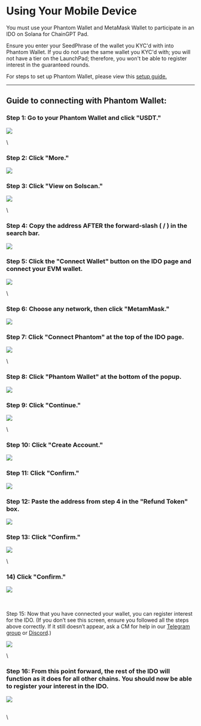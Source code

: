 # Using Your Mobile Device

You must use your Phantom Wallet and MetaMask Wallet to participate in an IDO on Solana for ChainGPT Pad.&#x20;

Ensure you enter your SeedPhrase of the wallet you KYC'd with into Phantom Wallet. If you do not use the same wallet you KYC'd with; you will not have a tier on the LaunchPad; therefore, you won't be able to register interest in the guaranteed rounds.

For steps to set up Phantom Wallet, please view this [setup guide.](https://www.kucoin.com/learn/web3/how-to-create-a-phantom-wallet)

***

## Guide to connecting with Phantom Wallet:

### Step 1: Go to your Phantom Wallet and click "USDT."

![](https://lh7-rt.googleusercontent.com/docsz/AD\_4nXdivbGut4JfDETb3glXoLq-pQTtNKGgaoA-pD90y6Tr\_1XnLyJuphQSpEzpd51sXVRicjDd-EuZfAowCBZEbi8YiOHM-ZwV6z7MsUhba2Nbxf8eP3ZQ-4Ul\_nY2lnJyGCWsWRPTOpwCfXn0-eSi4PzBVEuA?key=oK10reX-SyZxz0MCnUXWag)

\


### Step 2: Click "More."&#x20;

![](https://lh7-rt.googleusercontent.com/docsz/AD\_4nXfaldGYGpcYP2omeptkVdboxEVGBNiTKOD6qDL6ZDFVW8ufk\_zqMkjEHYCritDMx81q7Z68NTgww5PulK4pvaj781uZZYO\_eMiJKXAxbAvfZhvRIkds9KtTMz-FrUWEp7YQ2mBwx54bXpG6JXAy8pwTg6m9?key=oK10reX-SyZxz0MCnUXWag)



### Step 3: Click "View on Solscan."

![](https://lh7-rt.googleusercontent.com/docsz/AD\_4nXdwti4EvoSxjSyjuoXfDf2AHr7f8kKU8\_O8otJpebPf5d\_D57y1SrpqeF8nTD5EVmNve0w4znx9mRWCPTAXFIcFzRK2eof4HBmIhDRgQW-LYel4Xqes3dhOXc4mf1FuEDwC\_U-DfJQU4yZSoEBpt7QEg64r?key=oK10reX-SyZxz0MCnUXWag)

\


### Step 4: Copy the address AFTER the forward-slash ( / ) in the search bar.&#x20;

![](https://lh7-rt.googleusercontent.com/docsz/AD\_4nXfVMm7\_-Fc7ClhvZxS6tnXVoFrzvxaD7x0z5E5sYG8q\_cxnt22qX5ri36sSCJbDiDLSy5Jg2\_D65Ze5gbEQnW1-uRhhT49Tfdrg0QtLUPD-Q56xwRm0qKme4NwfRXtxP1cvTytoh0s\_MIDp3cYHFgD2eRQu?key=oK10reX-SyZxz0MCnUXWag)



### Step 5: Click the "Connect Wallet" button on the IDO page and connect your EVM wallet.

![](https://lh7-rt.googleusercontent.com/docsz/AD\_4nXevT0Wma5I57MScVcv4jzpPokNU8yGvj-kZi0-QmzoHeIVfqixuSqwpMibhLqLPmkk5bvhPM2xc161wMECX-5tPgqkDNQ6gnj1mlTnT7ZPLigX9yg1dR6\_4f5RvKoKhvX\_ufiemiEt7\_rJ4LjZMsA5aR21o?key=oK10reX-SyZxz0MCnUXWag)

\


### Step 6: Choose any network, then click "MetamMask."

![](https://lh7-rt.googleusercontent.com/docsz/AD\_4nXepK5eg5x6jgzPrFmMUvCX0VxLRyGFjzEhJq4bnM5gtrVfbQCvdAnsuR0Gq\_YdM6rktSRnOmXLFbYrTnkg03karPUrhnI00nuJlhaskPCtQmC98g21ICz8\_NOf2qI-VzCE86Tas1it\_VxEDIRrSpB6bwc1b?key=oK10reX-SyZxz0MCnUXWag)



### Step 7: Click "Connect Phantom" at the top of the IDO page.

![](https://lh7-rt.googleusercontent.com/docsz/AD\_4nXeZ1tZMb\_fEiyoYzpL\_wsnPPZwtHyJHe\_FJS-YWof\_FUK3MWJsh\_LGDjzTIy2SDHCCHnD7\_9IF81sgF7JwxW5Q5Vhake4Y2D-0wyQNQldLYkC7RXkrKcAcJ2CWOLvh-Gidtxsv718DXObI05ZR8kFHx35o?key=oK10reX-SyZxz0MCnUXWag)

\


### Step 8: Click  "Phantom Wallet" at the bottom of the popup.&#x20;

![](https://lh7-rt.googleusercontent.com/docsz/AD\_4nXfAjB2iLOV-HP7gYrxIwglN3gCN33U\_p42MfYUYWnQB4hHYBrpuDSr8LD-3sYkxg84oqn0eQkWJ3Lok3LD0mFD35vugjrst8kJ3J9W-jRh5kO060SrWPUmLG6OCRVc26x4bpgW1yOV-6IS\_xKhSiNuo7ALQ?key=oK10reX-SyZxz0MCnUXWag)



### Step 9: Click "Continue."

![](https://lh7-rt.googleusercontent.com/docsz/AD\_4nXdCwBUgNofyV8alzItLi\_SeF7f-BQ5n-7SziUDUJmYSf4PcJ51G8GpX3PXD4prUi02DOPG43lriGs33fHcd7BZNXXURQrFA1vrVncWTccmrMQ-m0Eg7z5\_nJXF4zU92Yx-maH1tE4nkLpJfVtGPQzY-HwvO?key=oK10reX-SyZxz0MCnUXWag)

\


### Step 10: Click "Create Account."

![](https://lh7-rt.googleusercontent.com/docsz/AD\_4nXft6-ZmPDo3C7P9F30xuvL-3f6dzj6YWKZqOiWOztBeLPTjvhJLvC0NyuQpncWR8Hm2arpfAk9PnZHzdkhlosW1AuE5ukxuxsCoEueR6hrr2q17sAlA9seCV7MaY8wxhQU6YzyEe3QTgmDx1PvusPQVtkc?key=oK10reX-SyZxz0MCnUXWag)



### Step 11: Click "Confirm."

![](https://lh7-rt.googleusercontent.com/docsz/AD\_4nXcwQ-UQ\_9NhMrmLIPEKufs5eZ3RFssARH-3rO7LKCONBoWTdlMwADeoK\_NNq7uLGY222xkvlHuqBHv6VcWIF6U-fJvabH9MkhWUYB-dx\_3OWtLRNKOBwAmSlA-7CB5kyz3IFhap2YaFu1pt31WYg5oWLLcp?key=oK10reX-SyZxz0MCnUXWag)



### Step 12: Paste the address from step 4 in the "Refund Token" box.

![](https://lh7-rt.googleusercontent.com/docsz/AD\_4nXfWhG3fTAWC1C-e3UKhh9T5lkKCiv3avrhCogQ6btrWnHvsQk-DPCeUQ--WVtIWIZrrEiOn\_3wIeYzKrzPIbN29B38Y5nPgpdSPHKCyRQk9FRrE6PwWhUPsF9mValbbZthDLur845GQ9blky8SF1Wds9BA?key=oK10reX-SyZxz0MCnUXWag)



### Step 13: Click "Confirm."

![](https://lh7-rt.googleusercontent.com/docsz/AD\_4nXdKm-8sAxI1vlC\_5TvjZ5HuOAju5wBi9UTsKBiIDhJWiTWcviL8d05G\_FDV1okioXjbkTNIwS5z1msRnFXqkc482egIXRiSO02s7oMLJVzrNUJGcqqHfRs5uvOxXcy437j\_gJbiidhAbByBfhUs-NUefhH0?key=oK10reX-SyZxz0MCnUXWag)

\


### 14) Click "Confirm."

![](https://lh7-rt.googleusercontent.com/docsz/AD\_4nXdxS8N0Lu-TIdHbsWJWw4Msi0hdiovgeqe1AamLoR1xMsQQv9ZoAE7DOJvZHelv2n-cz5xPQiTwEfIvvCuTLp7m2TYV4gKmI3Wq6rekZkebI4w181GJO8hKCDAju-FOUZw2bdOHXbB85YjASsD5QVw4GP4?key=oK10reX-SyZxz0MCnUXWag)

\
\
Step 15: Now that you have connected your wallet, you can register interest for the IDO. (If you don’t see this screen, ensure you followed all the steps above correctly. If it still doesn’t appear, ask a CM for help in our [Telegram group](https://t.me/chaingpt) or [Discord](https://www.discord.gg/chaingpt).)

![](https://lh7-rt.googleusercontent.com/docsz/AD\_4nXci7hOvlyWyw8lL7O2i7UA0UUNobaWm7-bashUUEyHlhKv37pvVlxLszvDx4H3dFI3MCroyjHNHDIVM7MNjp0YvaCUxaa9UZk58WxBpwe0MPEwZmlAzftqGwzRa1OmnbBXfGt5A7VCBhYaUr9QVDPJ1glvD?key=oK10reX-SyZxz0MCnUXWag)

\


### Step 16: From this point forward, the rest of the IDO will function as it does for all other chains. You should now be able to register your interest in the IDO.&#x20;

![](https://lh7-rt.googleusercontent.com/docsz/AD\_4nXeOY0cXgrhEtQCj8GMDOEjP-cqX8VQv1PElRHyUpQvGVuVu0whf27NG7sFche5enCBf6WHACzVEOmPHwHK257cXxxc-FgjVuzvBsBWTz-Wfkf5c7XaFuusQyYcG-tAH35T0g65uvxRyXQUrDx-RIp9jHe9Q?key=oK10reX-SyZxz0MCnUXWag)

\
\
